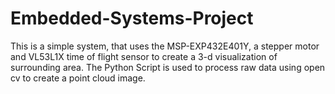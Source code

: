 # Embedded-Systems-Project
This is a simple system, that uses the MSP-EXP432E401Y, a stepper motor and VL53L1X  time of flight sensor to create a 3-d visualization of surrounding area.
The Python Script is used to process raw data using open cv to create a point cloud image.
